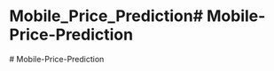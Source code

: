 # Mobile_Price_Prediction#   M o b i l e - P r i c e - P r e d i c t i o n  
 #   M o b i l e - P r i c e - P r e d i c t i o n  
 